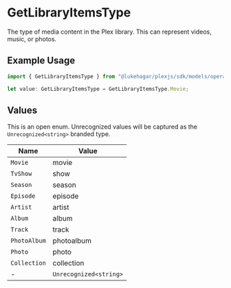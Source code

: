 # GetLibraryItemsType

The type of media content in the Plex library. This can represent videos, music, or photos.


## Example Usage

```typescript
import { GetLibraryItemsType } from "@lukehagar/plexjs/sdk/models/operations";

let value: GetLibraryItemsType = GetLibraryItemsType.Movie;
```

## Values

This is an open enum. Unrecognized values will be captured as the `Unrecognized<string>` branded type.

| Name                   | Value                  |
| ---------------------- | ---------------------- |
| `Movie`                | movie                  |
| `TvShow`               | show                   |
| `Season`               | season                 |
| `Episode`              | episode                |
| `Artist`               | artist                 |
| `Album`                | album                  |
| `Track`                | track                  |
| `PhotoAlbum`           | photoalbum             |
| `Photo`                | photo                  |
| `Collection`           | collection             |
| -                      | `Unrecognized<string>` |